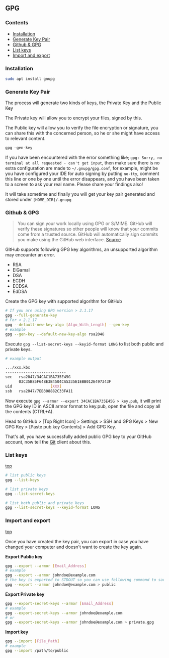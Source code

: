 ## GPG

### Contents 
- [Installation](#installation)
- [Generate Key Pair](#generate-key-pair)
- [Github & GPG](#github--gpg)
- [List keys](#list-keys)
- [Import and export](#import-and-export)

### Installation

```bash
sudo apt install gnupg
```

### Generate Key Pair

The process will generate two kinds of keys, the Private Key and the Public Key

The Private key will allow you to encrypt your files, signed by this.

The Public key will allow you to verify the file encryption or signature, you can share this with the concerned person, so he or she might have access to relevant content.
```bash
gpg –gen-key
```

If you have been encountered with the error something like; `gpg: Sorry, no terminal at all requested - can't get input`, then make sure there is no extra configuration are made to `~/.gnupg/gpg.conf`, for example, might be you have configured your IDE for auto signing by putting `no-tty`, comment this line or one by one until the error disappears, and you have been taken to a screen to ask your real name. Please share your findings also!

It will take sometime and finally you will get your key pair generated and stored under `[HOME_DIR]/.gnupg`

### Github & GPG
> You can sign your work locally using GPG or S/MIME. GitHub will verify these signatures so other people will know that your commits come from a trusted source. GitHub will automatically sign commits you make using the GitHub web interface.
> [Source][1]

GitHub supports following GPG key algorithms, an unsupported algorithm may encounter an error.

* RSA
* ElGamal
* DSA
* ECDH
* ECDSA
* EdDSA

Create the GPG key with supported algorithm for GitHub
```bash
# If you are using GPG version > 2.1.17
gpg --full-generate-key
# For < 2.1.17
gpg --default-new-key-algo [Algo_With_Length] --gen-key
# example
gpg --gen-key --default-new-key-algo rsa2048 
```

Execute `gpg --list-secret-keys --keyid-format LONG` to list both public and private keys.
```bash
# example output

.../xxx.kbx
---------------------------
sec   rsa2047/34CAC1BA735E45G 
      03C35B85F64BE3B4504CA5235E1EBB012E497343F
uid                 [XXX]
ssb   rsa2047/7EB308882C33FA11
```
Now execute `gpg --armor --export 34CAC1BA735E45G > key.pub`, it will print the GPG key ID in ASCII armor format to key.pub, open the file and copy all the contents (CTRL+A).   

Head to GitHub > [Top Right Icon] > Settings > SSH and GPG Keys > New GPG Key > [Paste pub.key Contents] > Add GPG Key.

That's all, you have successfully added public GPG key to your GitHub account, now tell the [Git][2] client about this.

### List keys
[top](#contents)

```bash
# list public keys
gpg --list-keys

# list private keys
gpg --list-secret-keys

# list both public and private keys
gpg --list-secret-keys --keyid-format LONG
```

### Import and export
[top](#contents)

Once you have created the key pair, you can export in case you have changed your computer and doesn't want to create the key again.

**Export Public key**

```bash
gpg --export --armor [Email_Address]
# example
gpg --export --armor johndoe@example.com
# the key is exported to STDOUT so you can use following command to save the output to the file
gpg --export --armor johndoe@example.com > public
```

**Export Private key**
```bash
gpg --export-secret-keys --armor [Email_Address]
# example
gpg --export-secret-keys --armor johndoe@example.com
# or
gpg --export-secret-keys --armor johndoe@example.com > private.gpg
```

**Import key**
```bash
gpg --import [File_Path]
# example
gpg --import /path/to/public
```

[1]: https://docs.github.com/en/free-pro-team@latest/github/authenticating-to-github/managing-commit-signature-verification
[2]: ./git.md